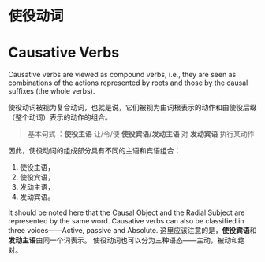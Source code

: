 # 使役动词

# **Causative Verbs** 

Causative verbs are viewed as compound verbs,
i.e., they are seen as combinations of the actions represented by roots and those by the causal suffixes (the whole verbs). 

使役动词被视为复合动词，也就是说，它们被视为由词根表示的动作和由使役后缀（整个动词）表示的动作的组合。

>基本句式 ：**使役主语** 让/令/使 **使役宾语/发动主语** 对 **发动宾语** 执行某动作

因此，使役动词的组成部分具有不同的主语和宾语组合：
1. 使役主语，
2. 使役宾语，
3. 发动主语，
4. 发动宾语。

It should be noted here that the Causal Object and the Radial Subject are represented by the same word.
Causative verbs can also be classified in three voices——Active, passive and Absolute. 
这里应该注意的是，**使役宾语**和**发动主语**由同一个词表示。
使役动词也可以分为三种语态——主动，被动和绝对。
